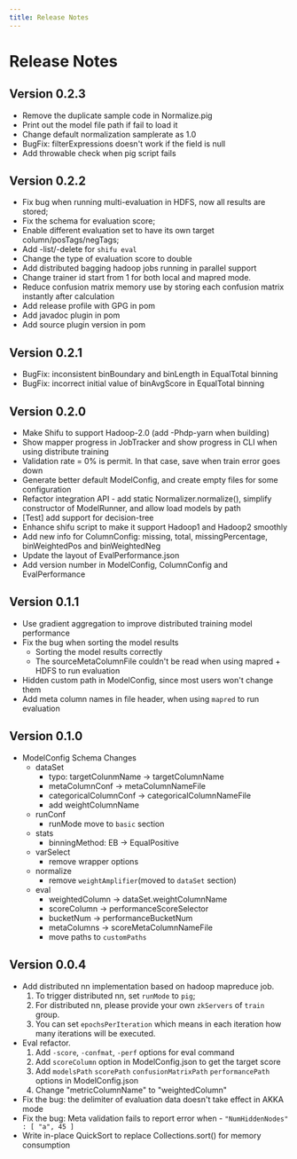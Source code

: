 ```yaml
---
title: Release Notes
---
```


Release Notes
=========

Version 0.2.3
-------------

* Remove the duplicate sample code in Normalize.pig
* Print out the model file path if fail to load it
* Change default normalization samplerate as 1.0
* BugFix: filterExpressions doesn't work if the field is null
* Add throwable check when pig script fails

Version 0.2.2
-------------
 
* Fix bug when running multi-evaluation in HDFS, now all results are stored;
* Fix the schema for evaluation score;
* Enable different evaluation set to have its own target column/posTags/negTags;
* Add -list/-delete for `shifu eval`
* Change the type of evaluation score to double
* Add distributed bagging hadoop jobs running in parallel support
* Change trainer id start from 1 for both local and mapred mode.
* Reduce confusion matrix memory use by storing each confusion matrix instantly after calculation
* Add release profile with GPG in pom 
* Add javadoc plugin in pom
* Add source plugin version in pom

Version 0.2.1
-------------

* BugFix: inconsistent binBoundary and binLength in EqualTotal binning
* BugFix: incorrect initial value of binAvgScore in EqualTotal binning

Version 0.2.0
-------------

* Make Shifu to support Hadoop-2.0 (add -Phdp-yarn when building)
* Show mapper progress in JobTracker and show progress in CLI when using distribute training 
* Validation rate = 0% is permit. In that case, save when train error goes down
* Generate better default ModelConfig, and create empty files for some configuration
* Refactor integration API - add static Normalizer.normalize(), simplify constructor of ModelRunner, and allow load models by path
* [Test] add support for decision-tree
* Enhance shifu script to make it support Hadoop1 and Hadoop2 smoothly
* Add new info for ColumnConfig: missing, total, missingPercentage, binWeightedPos and binWeightedNeg
* Update the layout of EvalPerformance.json
* Add version number in ModelConfig, ColumnConfig and EvalPerformance

Version 0.1.1
-------------

* Use gradient aggregation to improve distributed training model performance
* Fix the bug when sorting the model results
    * Sorting the model results correctly
	* The sourceMetaColumnFile couldn't be read when using mapred + HDFS to run evaluation 
* Hidden custom path in ModelConfig, since most users won't change them
* Add meta column names in file header, when using `mapred` to run evaluation
    
Version 0.1.0
-------------

* ModelConfig Schema Changes
    * dataSet
        * typo: targetColunmName -> targetColumnName
        * metaColumnConf -> metaColumnNameFile
        * categoricalColumnConf -> categoricalColumnNameFile
        * add weightColumnName
    * runConf
        * runMode move to ``basic`` section
    * stats
        * binningMethod: EB -> EqualPositive
    * varSelect
        * remove wrapper options
    * normalize
        * remove ``weightAmplifier``(moved to ``dataSet`` section)
    * eval
        * weightedColumn -> dataSet.weightColumnName
        * scoreColumn -> performanceScoreSelector
        * bucketNum -> performanceBucketNum
        * metaColumns -> scoreMetaColumnNameFile
        * move paths to ``customPaths``
    
Version 0.0.4
-------------

* Add distributed nn implementation based on hadoop mapreduce job.
    1. To trigger distributed nn, set ``runMode`` to ``pig``;
    2. For distributed nn, please provide your own ``zkServers`` of ``train`` group.
    3. You can set ``epochsPerIteration`` which means in each iteration how many iterations will be executed.
* Eval refactor.
    1. Add ``-score``, ``-confmat``, ``-perf`` options for eval command
    2. Add ``scoreColumn`` option in ModelConfig.json to get the target score
    3. Add ``modelsPath`` ``scorePath`` ``confusionMatrixPath`` ``performancePath`` options in ModelConfig.json
    4. Change "metricColumnName" to "weightedColumn"
* Fix the bug: the delimiter of evaluation data doesn't take effect in AKKA mode
* Fix the bug: Meta validation fails to report error when - ``"NumHiddenNodes" : [ "a", 45 ]``
* Write in-place QuickSort to replace Collections.sort() for memory consumption

